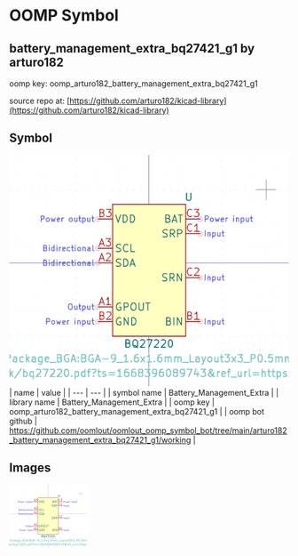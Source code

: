 # OOMP Symbol  
## battery_management_extra_bq27421_g1  by arturo182  
  
oomp key: oomp_arturo182_battery_management_extra_bq27421_g1  
  
source repo at: [https://github.com/arturo182/kicad-library](https://github.com/arturo182/kicad-library)  
## Symbol  
  
[![working.png](working_600.png)](working.png)  
| name | value | 
| --- | --- | 
| symbol name | Battery_Management_Extra | 
| library name | Battery_Management_Extra | 
| oomp key | oomp_arturo182_battery_management_extra_bq27421_g1 | 
| oomp bot github | https://github.com/oomlout/oomlout_oomp_symbol_bot/tree/main/arturo182_battery_management_extra_bq27421_g1/working | 
## Images  
  
[![working.png](working_140.png)](working.png)  

